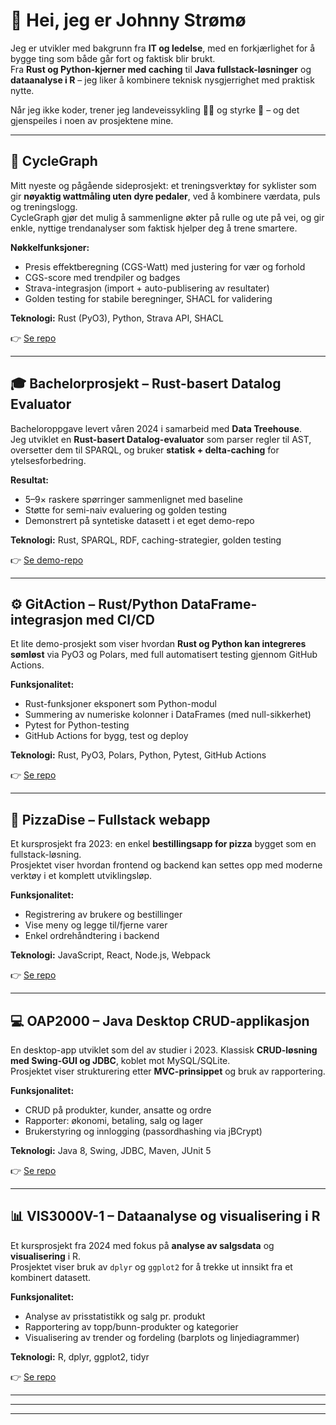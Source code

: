 # 👋 Hei, jeg er Johnny Strømø

Jeg er utvikler med bakgrunn fra **IT og ledelse**, med en forkjærlighet for å bygge ting som både går fort og faktisk blir brukt.  
Fra **Rust og Python-kjerner med caching** til **Java fullstack-løsninger** og **dataanalyse i R** – jeg liker å kombinere teknisk nysgjerrighet med praktisk nytte.  

Når jeg ikke koder, trener jeg landeveissykling 🚴‍♂️ og styrke 💪 – og det gjenspeiles i noen av prosjektene mine.

---

## 🚴 CycleGraph
Mitt nyeste og pågående sideprosjekt: et treningsverktøy for syklister som gir **nøyaktig wattmåling uten dyre pedaler**, ved å kombinere værdata, puls og treningslogg.  
CycleGraph gjør det mulig å sammenligne økter på rulle og ute på vei, og gir enkle, nyttige trendanalyser som faktisk hjelper deg å trene smartere.  

**Nøkkelfunksjoner:**  
- Presis effektberegning (CGS-Watt) med justering for vær og forhold  
- CGS-score med trendpiler og badges  
- Strava-integrasjon (import + auto-publisering av resultater)  
- Golden testing for stabile beregninger, SHACL for validering  

**Teknologi:** Rust (PyO3), Python, Strava API, SHACL  

👉 [Se repo](https://github.com/JohnnyBravo1983/CycleGraph)

---

## 🎓 Bachelorprosjekt – Rust-basert Datalog Evaluator
Bacheloroppgave levert våren 2024 i samarbeid med **Data Treehouse**.  
Jeg utviklet en **Rust-basert Datalog-evaluator** som parser regler til AST, oversetter dem til SPARQL, og bruker **statisk + delta-caching** for ytelsesforbedring.  

**Resultat:**  
- 5–9× raskere spørringer sammenlignet med baseline  
- Støtte for semi-naiv evaluering og golden testing  
- Demonstrert på syntetiske datasett i et eget demo-repo

**Teknologi:** Rust, SPARQL, RDF, caching-strategier, golden testing  

👉 [Se demo-repo](https://github.com/JohnnyBravo1983/Bachelor)

---

## ⚙️ GitAction – Rust/Python DataFrame-integrasjon med CI/CD
Et lite demo-prosjekt som viser hvordan **Rust og Python kan integreres sømløst** via PyO3 og Polars, med full automatisert testing gjennom GitHub Actions.  

**Funksjonalitet:**  
- Rust-funksjoner eksponert som Python-modul  
- Summering av numeriske kolonner i DataFrames (med null-sikkerhet)  
- Pytest for Python-testing  
- GitHub Actions for bygg, test og deploy  

**Teknologi:** Rust, PyO3, Polars, Python, Pytest, GitHub Actions  

👉 [Se repo](https://github.com/JohnnyBravo1983/GitAction)

---

## 🍕 PizzaDise – Fullstack webapp
Et kursprosjekt fra 2023: en enkel **bestillingsapp for pizza** bygget som en fullstack-løsning.  
Prosjektet viser hvordan frontend og backend kan settes opp med moderne verktøy i et komplett utviklingsløp.  

**Funksjonalitet:**  
- Registrering av brukere og bestillinger  
- Vise meny og legge til/fjerne varer  
- Enkel ordrehåndtering i backend  

**Teknologi:** JavaScript, React, Node.js, Webpack  

👉 [Se repo](https://github.com/JohnnyBravo1983/PizzaDise)

---

## 💻 OAP2000 – Java Desktop CRUD-applikasjon
En desktop-app utviklet som del av studier i 2023. Klassisk **CRUD-løsning med Swing-GUI og JDBC**, koblet mot MySQL/SQLite.  
Prosjektet viser strukturering etter **MVC-prinsippet** og bruk av rapportering.

**Funksjonalitet:**  
- CRUD på produkter, kunder, ansatte og ordre  
- Rapporter: økonomi, betaling, salg og lager  
- Brukerstyring og innlogging (passordhashing via jBCrypt)

**Teknologi:** Java 8, Swing, JDBC, Maven, JUnit 5  

👉 [Se repo](https://github.com/JohnnyBravo1983/OAP2000)

---

## 📊 VIS3000V-1 – Dataanalyse og visualisering i R
Et kursprosjekt fra 2024 med fokus på **analyse av salgsdata** og **visualisering** i R.  
Prosjektet viser bruk av `dplyr` og `ggplot2` for å trekke ut innsikt fra et kombinert datasett.

**Funksjonalitet:**  
- Analyse av prisstatistikk og salg pr. produkt  
- Rapportering av topp/bunn-produkter og kategorier  
- Visualisering av trender og fordeling (barplots og linjediagrammer)

**Teknologi:** R, dplyr, ggplot2, tidyr  

👉 [Se repo](https://github.com/JohnnyBravo1983/VIS3000V-1)


---



---


---

